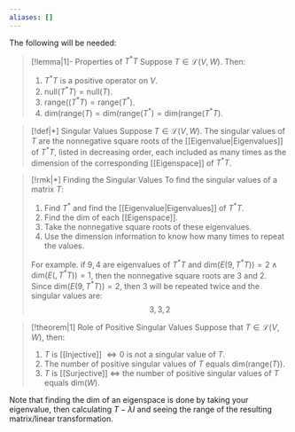 ```yaml
---
aliases: []
---
```


The following will be needed:
>[!lemma|1]- Properties of $T^*T$
>Suppose $T \in \mathcal{L}(V,W)$. Then:
>1. $T^*T$ is a positive operator on $V$.
>2. $\text{null}( T^*T) = \text{null}(T)$.
>3. $\text{range}((T^*T) = \text{range}(T^*)$.
>4. $\text{dim}(\text{range}(T) = \text{dim}(\text{range}(T^*) = \text{dim}(\text{range}(T^*T)$.

>[!def|*] Singular Values
>Suppose $T \in \mathcal{L}(V,W)$. The singular values of $T$ are the nonnegative square roots of the [[Eigenvalue|Eigenvalues]] of $T^*T$, listed in decreasing order, each included as many times as the dimension of the corresponding [[Eigenspace]] of $T^*T$.

>[!rmk|*] Finding the Singular Values
>To find the singular values of a matrix $T$:
>1. Find $T^*$ and find the [[Eigenvalue|Eigenvalues]] of $T^*T$.
>2. Find the $\text{dim}$ of each [[Eigenspace]].
>3. Take the nonnegative square roots of these eigenvalues.
>4. Use the dimension information to know how many times to repeat the values.
>
>For example. if $9,4$ are eigenvalues of $T^*T$ and $\text{dim}(E(9,T^*T)) = 2 \; \land \; \text{dim}(E(,T^*T)) = 1$, then the nonnegative square roots are $3$ and $2$. Since $\text{dim}(E(9,T^*T)) = 2$, then $3$ will be repeated twice and the singular values are: $$3,3,2$$

>[!theorem|1] Role of Positive Singular Values
>Suppose that $T \in \mathcal{L}(V,W)$, then:
>1. $T$ is [[Injective]] $\iff 0$ is not a singular value of $T$.
>2. The number of positive singular values of $T$ equals $\text{dim}(\text{range}(T))$.
>3. $T$ is [[Surjective]] $\iff$ the number of positive singular values of $T$ equals $\text{dim}(W)$.

Note that finding the $\text{dim}$ of an eigenspace is done by taking your eigenvalue, then calculating $T - \lambda I$ and seeing the range of the resulting matrix/linear transformation.

